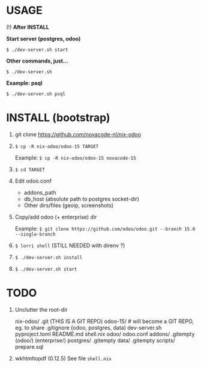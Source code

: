 # USAGE

(!) **After INSTALL**

**Start server (postgres, odoo)**

`$ ./dev-server.sh start`

**Other commands, just...**

`$ ./dev-server.sh`

**Example: psql**

`$ ./dev-server.sh psql`

# INSTALL (bootstrap)

1. git clone https://github.com/novacode-nl/nix-odoo

2. `$ cp -R nix-odoo/odoo-15 TARGET`

   Example:
   `$ cp -R nix-odoo/odoo-15 novacode-15`

3. `$ cd TARGET`

4. Edit odoo.conf
   - addons_path
   - db_host (absolute path to postgres socket-dir)
   - Other dirs/files (geoip, screenshots)

5. Copy/add odoo (+ enterprise) dir

   Example:
   `$ git clone https://github.com/odoo/odoo.git --branch 15.0 --single-branch`

6. `$ lorri shell` (STILL NEEDED with direnv ?)
7. `$ ./dev-server.sh install`
8. `$ ./dev-server.sh start`

# TODO

1. Unclutter the root-dir

   nix-odoo/
       .git (THIS IS A GIT REPO)
       odoo-15/
           # will become a GIT REPO, eg. to share
           .gitignore (odoo, postgres, data)
           dev-server.sh
           pyproject.toml
           README.md
           shell.nix
           odoo/
               odoo.conf
               addons/
                  .gitempty
               (odoo/)
               (enterprise/)
	   postgres/
               .gitempty
	   data/
               .gitempty
	   scripts/
               prepare.sql


2. wkhtmltopdf (0.12.5)
   See file `shell.nix`